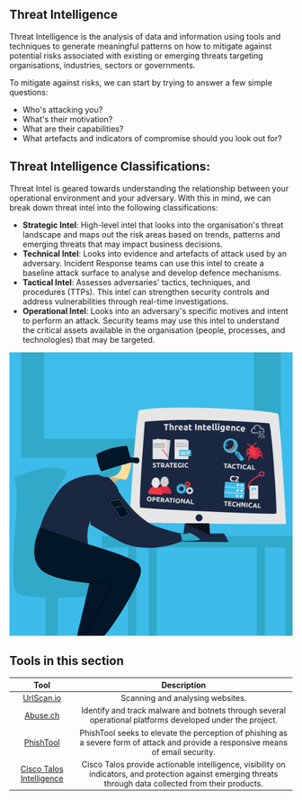 ## Threat Intelligence

Threat Intelligence is the analysis of data and information using tools and techniques to generate meaningful patterns on how to mitigate against potential risks associated with existing or emerging threats targeting organisations, industries, sectors or governments.

To mitigate against risks, we can start by trying to answer a few simple questions:

- Who's attacking you?
- What's their motivation?
- What are their capabilities?
- What artefacts and indicators of compromise should you look out for?

## Threat Intelligence Classifications:
Threat Intel is geared towards understanding the relationship between your operational environment and your adversary. With this in mind, we can break down threat intel into the following classifications: 

* **Strategic Intel**: High-level intel that looks into the organisation's threat landscape and maps out the risk areas based on trends, patterns and emerging threats that may impact business decisions.
* **Technical Intel**: Looks into evidence and artefacts of attack used by an adversary. Incident Response teams can use this intel to create a baseline attack surface to analyse and develop defence mechanisms.
* **Tactical Intel**: Assesses adversaries' tactics, techniques, and procedures (TTPs). This intel can strengthen security controls and address vulnerabilities through real-time investigations.
* **Operational Intel**: Looks into an adversary's specific motives and intent to perform an attack. Security teams may use this intel to understand the critical assets available in the organisation (people, processes, and technologies) that may be targeted.

<p align="center">
  <img src="https://github.com/AM1RKA/SOC-Analyst/blob/main/Cyber%20Threat%20Intellegence/Threat%20Intelligence%20Tools/TI%20model.png">
</p>

## Tools in this section

|Tool       | Description           |
|:-------------:|:------------:| 
| [UrlScan.io](https://github.com/AM1RKA/SOC-Analyst/tree/main/Cyber%20Threat%20Intellegence/Threat%20Intelligence%20Tools/UrlScan.io)   |  Scanning and analysing websites. |
| [Abuse.ch](https://github.com/AM1RKA/SOC-Analyst/tree/main/Cyber%20Threat%20Intellegence/Threat%20Intelligence%20Tools/Abuse.ch)   |  Identify and track malware and botnets through several operational platforms developed under the project. |
| [PhishTool](https://github.com/AM1RKA/SOC-Analyst/tree/main/Cyber%20Threat%20Intellegence/Threat%20Intelligence%20Tools/PhishTool)   |  PhishTool seeks to elevate the perception of phishing as a severe form of attack and provide a responsive means of email security. | 
| [Cisco Talos Intelligence](https://github.com/AM1RKA/SOC-Analyst/tree/main/Cyber%20Threat%20Intellegence/Threat%20Intelligence%20Tools/Cisco%20Talos%20Intelligence)   |  Cisco Talos provide actionable intelligence, visibility on indicators, and protection against emerging threats through data collected from their products. | 
